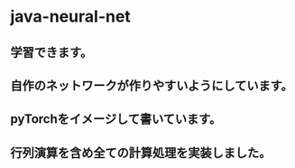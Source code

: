 # java-neural-net
## 学習できます。
## 自作のネットワークが作りやすいようにしています。
## pyTorchをイメージして書いています。
## 行列演算を含め全ての計算処理を実装しました。
